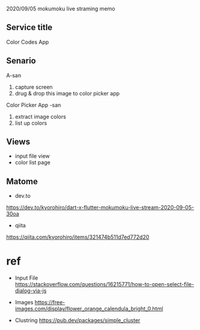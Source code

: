 2020/09/05 mokumoku live straming memo

## Service title
Color Codes App

## Senario

A-san
  1. capture screen 
  2. drug & drop this image to color picker app
   
Color Picker App -san
  1. extract image colors
  2. list up colors

## Views

- input file view
- color list page


## Matome 
- dev.to  

https://dev.to/kyorohiro/dart-x-flutter-mokumoku-live-stream-2020-09-05-30oa

- qiita  

https://qiita.com/kyorohiro/items/321474b511d7ed772d20



# ref
- Input File   
https://stackoverflow.com/questions/16215771/how-to-open-select-file-dialog-via-js


- Images 
https://free-images.com/display/flower_orange_calendula_bright_0.html


- Clustring 
https://pub.dev/packages/simple_cluster



　
